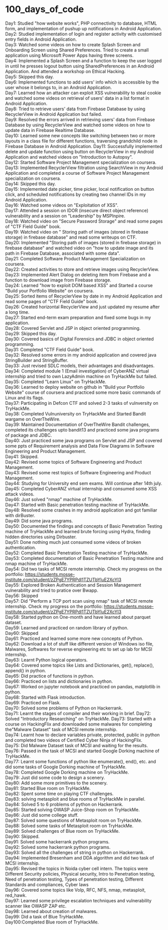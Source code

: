 # 100_days_of_code
Day1: Studied "how website works", PHP connectivity to database, HTML form, and implementation of pushup up notifications in Android Application.  
Day2: Studied implementation of login and register activity with customised entry fields in Android Application.  
Day3: Watched some videos on how to create Splash Screen and Onboarding Screen using Shared Preferences. Tried to create a small application using Microsoft Power Apps having three screens.  
Day4: Implemented a Splash Screen and a function to keep the user logged in until he presses logout button using SharedPreferences in an Android Application. And attended a workshop on Ethical Hacking.  
Day5: Skipped this day.  
Day6: Implemented functions to add users' info which is accessible by the user whose it belongs to, in an Android Application.  
Day7: Learned how an attacker can exploit XSS vulnerability to steal cookie and watched some videos on retrieval of users' data in a list format in Android Application.  
Day8: Tried to retrieve users' data from Firebase Database by using RecyclerView in Android Application but failed.  
Day9: Resolved the errors arrived in retrieving users' data from Firebase Database by using RecyclerView and watched some videos on how to update data in Firebase Realtime Database.  
Day10: Learned some new concepts like switching between two or more layouts in a class file for different functions, traversing grandchild node in Firebase Database in Android Application. 
Day11: Successfully implemented delete and update function using button on RecyclerView in my Android Application and watched videos on "Introduction to Autopsy".  
Day12: Started Software Project Management specialization on coursera.  
Day13: Implemented RecyclerView filtration using SearchView in my Android Application and completed a course of Software Project Management specialization on coursera.  
Day14: Skipped this day.  
Day15: Implemented date picker, time picker, local notification on button click, and scheduled notifications by creating two channel IDs in my Android Application.  
Day16: Watched some videos on "Exploitation of XSS".  
Day17: Attended a session on IDOR (insecure direct object reference) vulnerability and a session on "Leadership" by MSPInpire.  
Day18: Watched video on "Secure Password Storage" and read some pages of "CTF Field Guide" book.  
Day19: Watched video on " Storing path of images (stored in firebase storage) in firebase database" and read some writeups on CTF.  
Day20: Implemented "Storing path of images (stored in firebase storage) in firebase database" and watched video on "how to update image and its path in Firebase Database, associated with some data".  
Day21: Completed Software Product Management Specialization on coursera.  
Day22: Created activities to store and retrieve images using RecyclerView.  
Day23: Implemented Alert Dialog on deleting item from Firebase and a function to download image from Firebase storage.  
Day24: Learned "how to exploit DOM based XSS" and Started a course "Build your Portfolio Website" on coursera.  
Day25: Sorted items of RecyclerView by date in my Android Application and read some pages of "CTF Field Guide" book.  
Day26: Created horizontal RecyclerView and just updated my resume after a long time.  
Day27: Started end-term exam preparation and fixed some bugs in my application.  
Day28: Covered Servlet and JSP in object oriented programming.  
Day29: Skipped this day.  
Day30: Covered basics of Digital Forensics and JDBC in object oriented programming.  
Day31: Completed "CTF Field Guide" book.  
Day32: Resolved some errors in my android application and covered java StringBuilder and StringBuffer.  
Day33: Just revised SDLC models, their advantages and disadvantages.  
Day34: Completed module 1 (Email investigation) of CyberANZ virtual internship and tried to own LazyAdmin machine on TryHackMe but failed.  
Day35: Completed "Learn Linux" on TryHackMe.  
Day36: Learned to deploy website on github in "Build your Portfolio Website" course of coursera and practiced some more basic commands of Linux and its flags.  
Day37: Participating in Defcon CTF and solved 2-3 tasks of vulnversity on TryHackMe.  
Day38: Completed Vulnuniversity on TryHackMe and Started Bandit wargame on OverTheWire.  
Day39: Maintained Documentation of OverTheWire Bandit challenges, completed its challenges upto bandit13 and practiced some java programs of package and JDBC.   
Day40: Just practiced some java programs on Servlet and JSP and covered some ppts of Requirement analysis and Data Flow Diagrams in Software Engineering and Product Management.  
Day41: Skipped.  
Day42: Revised some topics of Software Engineering and Product Management.  
Day43: Revised some rest topics of Software Engineering and Product Management.  
Day44: Studying for University end sem exams. Will continue after 14th july.  
Day45: Completed CyberANZ virtual internship and consumed some XSS attack videos.  
Day46: Just solved "nmap" machine of TryHackMe.  
Day47: Started with Basic penetration testing machine of TryHackMe.  
Day48: Resolved some crashes in my android application and got familiar with dirBuster.  
Day49: Did some java programs.  
Day50: Documented the findings and concepts of Basic Penetration Testing machine of TryHackMe and learned brute forcing using Hydra, finding hidden directories using Dirbuster.  
Day51: Done nothing much just consumed some videos of broken authentication.  
Day52: Completed Basic Penetration Testing machine of TryHackMe.  
Day53: Completed documentation of Basic Penetration Testing machine and nmap machine of TryHackMe.  
Day54: Did two tasks of MCSI remote internship. Check my progress on the portfolio: https://students.mosse-institute.com/student/zZPgE7YPRPdl1TZUTbYluE2XcYI3  
Day55: Explored Broken Authentication and Session Management vulnerability and tried to pratice over Bwapp.  
Day56: Skipped  
Day57: Did "Perform a TCP port scan using nmap" task of MCSI remote internship. Check my progress on the portfolio: https://students.mosse-institute.com/student/zZPgE7YPRPdl1TZUTbYluE2XcYI3  
Day58: Started python on One-month and have learned about parquet dataset.  
Day59: Learned and practiced on random library of python.  
Day60: Skipped  
Day61: Practiced and learned some more new concepts of Python.  
Day62: Download a lot of stuff like different version of Windows iso file, Malwares, Softwares for reverse engineering etc to set up lab for MCSI internship.  
Day63: Learnt Python logical operators.  
Day64: Covered some topics like Lists and Dictionaries, get(), replace(), append() in python.  
Day65: Did practice of functions in python.  
Day66: Practiced on lists and dictionaries in python.  
Day67: Worked on jupyter notebook and practiced on pandas, matplotlib in python.  
Day68: Started with Flask introduction.  
Day69: Practiced on Flask.  
Day70: Solved some problems of Python on Hackerrank.  
Day71: Learnt the stages of compiler and their working in brief.
Day72: Solved "Introductory Researching" on TryHackMe.
Day73: Started with a course on HackingFlix and downloaded some malwares for completing the"Malware Dataset" task of MCSI remote internship.  
Day74: Learnt how to declare variables private, protected, public in python and completed two videos of Certified Cyber Ninja of HackingFlix.  
Day75: Did Malware Dataset task of MCSI and waiting for the results.  
Day76: Passed in the task of MCSI and started Google Dorking machine of TryHackMe.  
Day77: Learnt some functions of python like enumerate(), end(), etc. and did some tasks of Google Dorking machine of TryHackMe.  
Day78: Completed Google Dorking machine on TryHackMe.   
Day79: Just did some code to design a scenery.  
Day80: Add some more primitives to the scenery.  
Day81: Started Blue room on TryHackMe.  
Day82: Spent some time on playing CTF challenges.  
Day83: solving metasploit and blue rooms of TryHackMe in parallel.  
Day84: Solved 5 to 6 problems of python on Hackerrank.  
Day85: Started solving OWASP Juice-Shop room on TryHackMe.  
Day86: Just did some college stuff.  
Day87: Solved some questions of Metasploit room on TryHackMe.  
Day88: Solved some tasks of Metasploit room on TryHackMe.  
Day89: Solved challenges of Blue room on TryHackMe.  
Day90: Skipped.  
Day91: Solved some hackerrank python programs.  
Day92: Solved some hackerrank python programs.  
Day93: Solved all the challenges of string in python on Hackerrank.  
Day94: Implemented Bresenham and DDA algorithm and did two task of MCSI internship.  
Day95: Revised the topics in Noida cyber cell intern. The topics were Different Security policies, Physical security, Intro to Penetration testing, Need of penetration testing, Types of penetration testing, Different Standards and compliances, Cyber laws  
Day96: Covered some topics like VoIp, RFC, NFS, nmap, metasploit, red_hawk.  
Day97: Learned some privilege escalation techniques and vulnerability scanner like OWASP ZAP etc.  
Day98: Learned about creation of malwares.  
Day99: Did a task of Blue TryHackMe.  
Day100:Completed Blue room of TryHackMe.  
